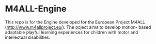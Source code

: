 M4ALL-Engine
============

This repo is for the Engine developed for the European Project M4ALL (http://www.m4allproject.eu/). The poject aims to develop motion- based adaptable playful learning experiences for children with motor and intellectual disabilities.
